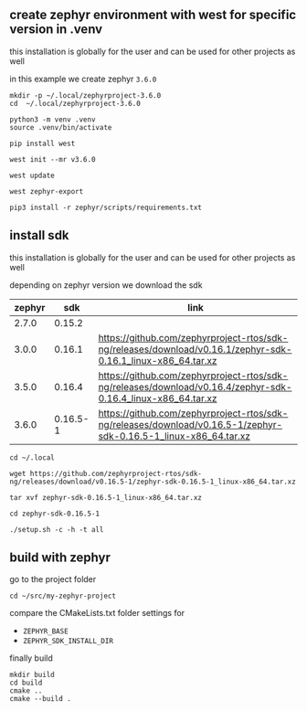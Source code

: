 
## create zephyr environment with west for specific version in .venv

this installation is globally for the user and can be used for other projects as well

in this example we create zephyr `3.6.0`

```
mkdir -p ~/.local/zephyrproject-3.6.0
cd  ~/.local/zephyrproject-3.6.0

python3 -m venv .venv
source .venv/bin/activate

pip install west

west init --mr v3.6.0

west update

west zephyr-export

pip3 install -r zephyr/scripts/requirements.txt
```

## install sdk

this installation is globally for the user and can be used for other projects as well

depending on zephyr version we download the sdk

| zephyr | sdk      | link                                                                                                             |
|--------|----------|------------------------------------------------------------------------------------------------------------------|
| 2.7.0  | 0.15.2   |                                                                                                                  |
| 3.0.0  | 0.16.1   | https://github.com/zephyrproject-rtos/sdk-ng/releases/download/v0.16.1/zephyr-sdk-0.16.1_linux-x86_64.tar.xz     |
| 3.5.0  | 0.16.4   | https://github.com/zephyrproject-rtos/sdk-ng/releases/download/v0.16.4/zephyr-sdk-0.16.4_linux-x86_64.tar.xz     |
| 3.6.0  | 0.16.5-1 | https://github.com/zephyrproject-rtos/sdk-ng/releases/download/v0.16.5-1/zephyr-sdk-0.16.5-1_linux-x86_64.tar.xz |

```
cd ~/.local

wget https://github.com/zephyrproject-rtos/sdk-ng/releases/download/v0.16.5-1/zephyr-sdk-0.16.5-1_linux-x86_64.tar.xz

tar xvf zephyr-sdk-0.16.5-1_linux-x86_64.tar.xz

cd zephyr-sdk-0.16.5-1

./setup.sh -c -h -t all
```



## build with zephyr

go to the project folder

```
cd ~/src/my-zephyr-project
```

compare the CMakeLists.txt folder settings for
* `ZEPHYR_BASE`
* `ZEPHYR_SDK_INSTALL_DIR`


finally build

```
mkdir build
cd build
cmake ..
cmake --build .
```

